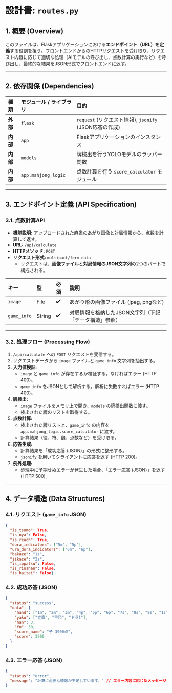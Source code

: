 # **設計書: `routes.py`**

## **1. 概要 (Overview)**

このファイルは、Flaskアプリケーションにおける**エンドポイント（URL）を定義**する役割を担う。フロントエンドからのHTTPリクエストを受け取り、リクエスト内容に応じて適切な処理（AIモデルの呼び出し、点数計算の実行など）を呼び出し、最終的な結果をJSON形式でフロントエンドに返す。

-----

## **2. 依存関係 (Dependencies)**

| 種類 | モジュール / ライブラリ | 目的 |
| :--- | :--- | :--- |
| **外部** | `flask` | `request` (リクエスト情報), `jsonify` (JSON応答の作成) |
| **内部** | `app` | Flaskアプリケーションのインスタンス |
| **内部** | `models` | 牌検出を行うYOLOモデルのラッパー関数 |
| **内部** | `app.mahjong_logic` | 点数計算を行う `score_calculator` モジュール |

-----

## **3. エンドポイント定義 (API Specification)**

### **3.1. 点数計算API**

- **機能説明:** アップロードされた麻雀のあがり画像と対局情報から、点数を計算して返す。
- **URL:** `/api/calculate`
- **HTTPメソッド:** `POST`
- **リクエスト形式:** `multipart/form-data`
  - リクエストは、**画像ファイル**と**対局情報のJSON文字列**の2つのパートで構成される。

| キー | 型 | 必須 | 説明 |
| :--- | :--- | :--- | :--- |
| `image` | File | ✔️ | あがり形の画像ファイル (jpeg, pngなど) |
| `game_info` | String | ✔️ | 対局情報を格納したJSON文字列（下記「データ構造」参照） |

-----

### **3.2. 処理フロー (Processing Flow)**

1. `/api/calculate` への `POST` リクエストを受信する。
2. リクエストデータから `image` ファイルと `game_info` 文字列を抽出する。
3. **入力値検証:**
      - `image` と `game_info` が存在するか検証する。なければエラー (HTTP 400)。
      - `game_info` をJSONとして解析する。解析に失敗すればエラー (HTTP 400)。
4. **牌検出:**
      - `image` ファイルをメモリ上で開き、`models` の牌検出関数に渡す。
      - 検出された牌のリストを取得する。
5. **点数計算:**
      - 検出された牌リストと、`game_info` の内容を `app.mahjong_logic.score_calculator` に渡す。
      - 計算結果（役、符、飜、点数など）を受け取る。
6. **応答生成:**
      - 計算結果を「成功応答 (JSON)」の形式に整形する。
      - `jsonify` を用いてクライアントに応答を返す (HTTP 200)。
7. **例外処理:**
      - 処理中に予期せぬエラーが発生した場合、「エラー応答 (JSON)」を返す (HTTP 500)。

-----

## **4. データ構造 (Data Structures)**

### **4.1. リクエスト (`game_info` JSON)**

```json
{
  "is_tsumo": True,
  "is_oya": False,
  "is_reach": True,
  "dora_indicators": ["5m", "5p"],
  "ura_dora_indicators": ["6m", "6p"],
  "bakaze": "1z",
  "jikaze": "2z",
  "is_ippatsu": False,
  "is_rinshan": False,
  "is_haitei": False}
```

### **4.2. 成功応答 (JSON)**

```json
{
  "status": "success",
  "data": {
    "hand": ["1m", "2m", "3m", "4p", "5p", "6p", "7s", "8s", "9s", "1z", "1z"],
    "yaku": ["立直", "平和", "ドラ1"],
    "han": 3,
    "fu": 30,
    "score_name": "子 3900点",
    "score": 3900
  }
}
```

### **4.3. エラー応答 (JSON)**

```json
{
  "status": "error",
  "message": "計算に必要な情報が不足しています。" // エラー内容に応じたメッセージ
}
```
